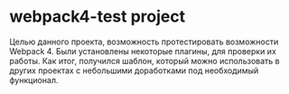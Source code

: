 # webpack4-test project
Целью данного проекта, возможность протестировать возможности Webpack 4.
Были установлены некоторые плагины, для проверки их работы. Как итог, получился шаблон, который можно использовать в других проектах с небольшими доработками под необходимый функционал.
